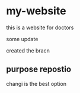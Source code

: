 # my-website

this is a website for doctors

some update

created the bracn

## purpose repostio

changi is the best option
